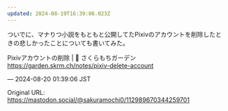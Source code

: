 ```yaml
---
updated: 2024-08-19T16:39:06.023Z
---
```


<p>ついでに、マナりつ小説をもともと公開してたPixivのアカウントを削除したときの悲しかったことについても書いてみた。</p><p>Pixivアカウントの削除 | 🌱 さくらもちガーデン <br /><a href="https://garden.skrm.ch/notes/pixiv-delete-account" target="_blank" rel="nofollow noopener noreferrer" translate="no"><span class="invisible">https://</span><span class="ellipsis">garden.skrm.ch/notes/pixiv-del</span><span class="invisible">ete-account</span></a></p>

&mdash; 2024-08-20 01:39:06 JST

Original URL: https://mastodon.social/@sakuramochi0/112989670344259701
